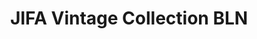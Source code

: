 ---
title: "JIFA Vintage Collection BLN"
url: /berlin/jifa-vintage-collection-bln/
shop: Kleidung
---